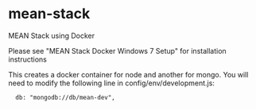 # mean-stack
MEAN Stack using Docker

Please see "MEAN Stack Docker Windows 7 Setup" for installation instructions

This creates a docker container for node and another for mongo.  You will need to modify the following line in config/env/development.js:

      db: "mongodb://db/mean-dev",
